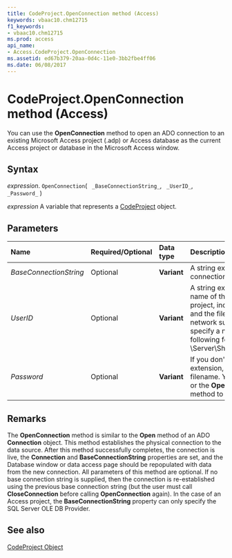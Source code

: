 ```yaml
---
title: CodeProject.OpenConnection method (Access)
keywords: vbaac10.chm12715
f1_keywords:
- vbaac10.chm12715
ms.prod: access
api_name:
- Access.CodeProject.OpenConnection
ms.assetid: ed67b379-20aa-0d4c-11e0-3bb2fbe4ff06
ms.date: 06/08/2017
---
```



# CodeProject.OpenConnection method (Access)

You can use the  **OpenConnection** method to open an ADO connection to an existing Microsoft Access project (.adp) or Access database as the current Access project or database in the Microsoft Access window.


## Syntax

_expression_. `OpenConnection`( ` _BaseConnectionString_`, ` _UserID_`, ` _Password_` )

_expression_ A variable that represents a [CodeProject](Access.CodeProject.md) object.


## Parameters



|Name|Required/Optional|Data type|Description|
|:-----|:-----|:-----|:-----|
| _BaseConnectionString_|Optional|**Variant**|A string expression that is the base connection string of the database.|
| _UserID_|Optional|**Variant**|A string expression that is the name of the existing Access project, including the path name and the file name extension. If your network supports it, you can also specify a network path in the following form: \\Server\Share\Folder\Filename.adp|
| _Password_|Optional|**Variant**|If you don't supply the filename extension, .adp is appended to the filename. You can use this method or the  **OpenCurrentDatabase** method to open .adp files.|

## Remarks

The  **OpenConnection** method is similar to the **Open** method of an ADO **Connection** object. This method establishes the physical connection to the data source. After this method successfully completes, the connection is live, the **Connection** and **BaseConnectionString** properties are set, and the Database window or data access page should be repopulated with data from the new connection. All parameters of this method are optional. If no base connection string is supplied, then the connection is re-established using the previous base connection string (but the user must call **CloseConnection** before calling **OpenConnection** again). In the case of an Access project, the **BaseConnectionString** property can only specify the SQL Server OLE DB Provider.


## See also


[CodeProject Object](Access.CodeProject.md)

